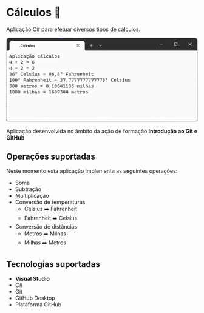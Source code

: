 # Cálculos :1234:

Aplicação C# para efetuar diversos tipos de cálculos.

![Aplicação de cálculos](aplicacao-calculos.png)

Aplicação desenvolvida no âmbito da ação de formação **Introdução ao Git e GitHub**

## Operações suportadas

Neste momento esta aplicação implementa as seguintes operações:

- Soma
- Subtração
- Multiplicação
- Conversão de temperaturas
	- Celsius :arrow_right: Fahrenheit
	- Fahrenheit :arrow_right: Celsius
- Conversão de distâncias
	- Metros :arrow_right: Milhas
	- Milhas :arrow_right: Metros

## Tecnologias suportadas

- **Visual Studio**
- C#
- Git
- GitHub Desktop
- Plataforma GitHub